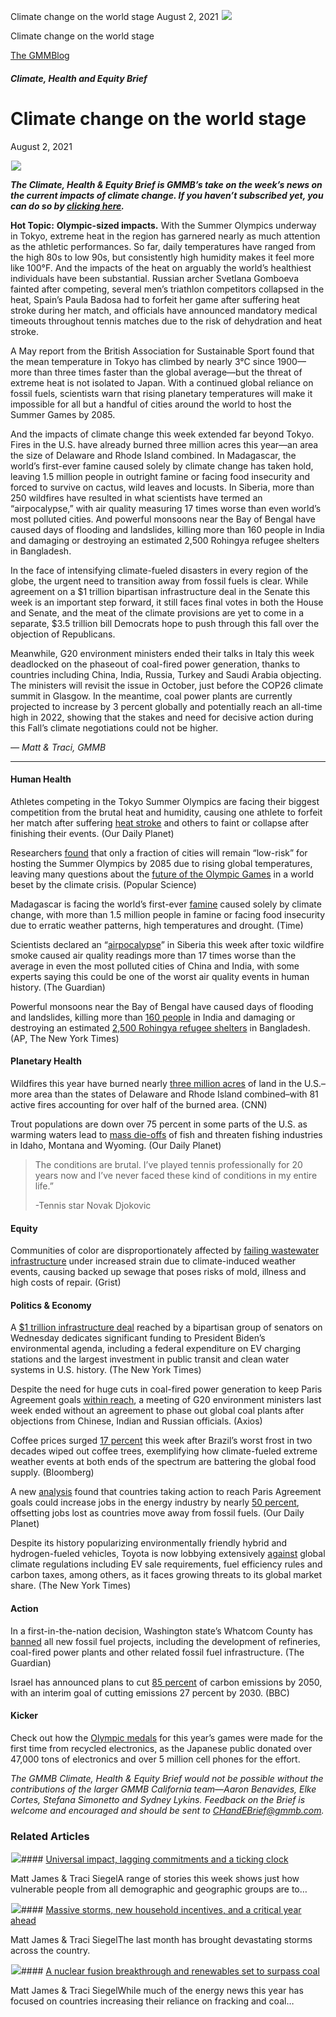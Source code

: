 



Climate change on the world stage
August 2, 2021
![](data:image/gif;base64,R0lGODlhAQABAAAAACH5BAEKAAEALAAAAAABAAEAAAICTAEAOw==)![](https://www.gmmb.com/wp-content/uploads/2021/08/DM_.png)



Climate change on the world stage





 [The GMMBlog](/blog/)



##### Climate, Health and Equity Brief

 Climate change on the world stage
=================================


August 2, 2021



![](data:image/gif;base64,R0lGODlhAQABAAAAACH5BAEKAAEALAAAAAABAAEAAAICTAEAOw==)![](https://www.gmmb.com/wp-content/uploads/2021/08/DM_-552x381.png) 


***The Climate, Health & Equity Brief is GMMB’s take on the week’s news on the current impacts of climate change. If you haven’t subscribed yet, you can do so by [clicking here](https://mailchimp.us4.list-manage.com/subscribe?u=f2f8c4bdabe1a2a83f914e813&id=4a13a601e2).***


**Hot Topic:** **Olympic-sized impacts.** With the Summer Olympics underway in Tokyo, extreme heat in the region has garnered nearly as much attention as the athletic performances. So far, daily temperatures have ranged from the high 80s to low 90s, but consistently high humidity makes it feel more like 100°F. And the impacts of the heat on arguably the world’s healthiest individuals have been substantial. Russian archer Svetlana Gomboeva fainted after competing, several men’s triathlon competitors collapsed in the heat, Spain’s Paula Badosa had to forfeit her game after suffering heat stroke during her match, and officials have announced mandatory medical timeouts throughout tennis matches due to the risk of dehydration and heat stroke.


A May report from the British Association for Sustainable Sport found that the mean temperature in Tokyo has climbed by nearly 3°C since 1900—more than three times faster than the global average—but the threat of extreme heat is not isolated to Japan. With a continued global reliance on fossil fuels, scientists warn that rising planetary temperatures will make it impossible for all but a handful of cities around the world to host the Summer Games by 2085.


And the impacts of climate change this week extended far beyond Tokyo. Fires in the U.S. have already burned three million acres this year—an area the size of Delaware and Rhode Island combined. In Madagascar, the world’s first-ever famine caused solely by climate change has taken hold, leaving 1.5 million people in outright famine or facing food insecurity and forced to survive on cactus, wild leaves and locusts. In Siberia, more than 250 wildfires have resulted in what scientists have termed an “airpocalypse,” with air quality measuring 17 times worse than even world’s most polluted cities. And powerful monsoons near the Bay of Bengal have caused days of flooding and landslides, killing more than 160 people in India and damaging or destroying an estimated 2,500 Rohingya refugee shelters in Bangladesh.


In the face of intensifying climate-fueled disasters in every region of the globe, the urgent need to transition away from fossil fuels is clear. While agreement on a $1 trillion bipartisan infrastructure deal in the Senate this week is an important step forward, it still faces final votes in both the House and Senate, and the meat of the climate provisions are yet to come in a separate, $3.5 trillion bill Democrats hope to push through this fall over the objection of Republicans.


Meanwhile, G20 environment ministers ended their talks in Italy this week deadlocked on the phaseout of coal-fired power generation, thanks to countries including China, India, Russia, Turkey and Saudi Arabia objecting. The ministers will revisit the issue in October, just before the COP26 climate summit in Glasgow. In the meantime, coal power plants are currently projected to increase by 3 percent globally and potentially reach an all-time high in 2022, showing that the stakes and need for decisive action during this Fall’s climate negotiations could not be higher.


*— Matt & Traci, GMMB*




---


#### Human Health


Athletes competing in the Tokyo Summer Olympics are facing their biggest competition from the brutal heat and humidity, causing one athlete to forfeit her match after suffering [heat stroke](https://urldefense.com/v3/__https:/mailchimp.us4.list-manage.com/track/click?u=f2f8c4bdabe1a2a83f914e813&id=40f014421d&e=17c77271a8__;!!HhhKMSGjjQV-!o5Cii6Y1JoBUhbNYOVJZoVed7LItNdwWUImfPcIKrO0cbTYJUj-mGeJWYjnA8F-t%24) and others to faint or collapse after finishing their events. (Our Daily Planet)


Researchers [found](https://urldefense.com/v3/__https:/mailchimp.us4.list-manage.com/track/click?u=f2f8c4bdabe1a2a83f914e813&id=eec07a5097&e=17c77271a8__;!!HhhKMSGjjQV-!o5Cii6Y1JoBUhbNYOVJZoVed7LItNdwWUImfPcIKrO0cbTYJUj-mGeJWYni9_yDZ%24) that only a fraction of cities will remain “low-risk” for hosting the Summer Olympics by 2085 due to rising global temperatures, leaving many questions about the [future of the Olympic Games](https://urldefense.com/v3/__https:/mailchimp.us4.list-manage.com/track/click?u=f2f8c4bdabe1a2a83f914e813&id=62dfec66a4&e=17c77271a8__;!!HhhKMSGjjQV-!o5Cii6Y1JoBUhbNYOVJZoVed7LItNdwWUImfPcIKrO0cbTYJUj-mGeJWYn-5HKQP%24) in a world beset by the climate crisis. (Popular Science)


Madagascar is facing the world’s first-ever [famine](https://urldefense.com/v3/__https:/mailchimp.us4.list-manage.com/track/click?u=f2f8c4bdabe1a2a83f914e813&id=1f94de3e38&e=17c77271a8__;!!HhhKMSGjjQV-!o5Cii6Y1JoBUhbNYOVJZoVed7LItNdwWUImfPcIKrO0cbTYJUj-mGeJWYgIsHj-y%24) caused solely by climate change, with more than 1.5 million people in famine or facing food insecurity due to erratic weather patterns, high temperatures and drought. (Time)


Scientists declared an “[airpocalypse](https://urldefense.com/v3/__https:/mailchimp.us4.list-manage.com/track/click?u=f2f8c4bdabe1a2a83f914e813&id=f0e0d26122&e=17c77271a8__;!!HhhKMSGjjQV-!o5Cii6Y1JoBUhbNYOVJZoVed7LItNdwWUImfPcIKrO0cbTYJUj-mGeJWYg4kXz0L%24)” in Siberia this week after toxic wildfire smoke caused air quality readings more than 17 times worse than the average in even the most polluted cities of China and India, with some experts saying this could be one of the worst air quality events in human history. (The Guardian)


Powerful monsoons near the Bay of Bengal have caused days of flooding and landslides, killing more than [160 people](https://urldefense.com/v3/__https:/mailchimp.us4.list-manage.com/track/click?u=f2f8c4bdabe1a2a83f914e813&id=06b9567018&e=17c77271a8__;!!HhhKMSGjjQV-!o5Cii6Y1JoBUhbNYOVJZoVed7LItNdwWUImfPcIKrO0cbTYJUj-mGeJWYjVakgM2%24) in India and damaging or destroying an estimated [2,500 Rohingya refugee shelters](https://urldefense.com/v3/__https:/mailchimp.us4.list-manage.com/track/click?u=f2f8c4bdabe1a2a83f914e813&id=88253ef988&e=17c77271a8__;!!HhhKMSGjjQV-!o5Cii6Y1JoBUhbNYOVJZoVed7LItNdwWUImfPcIKrO0cbTYJUj-mGeJWYuaHquxl%24) in Bangladesh. (AP, The New York Times)


#### **Planetary Health**


Wildfires this year have burned nearly [three million acres](https://urldefense.com/v3/__https:/mailchimp.us4.list-manage.com/track/click?u=f2f8c4bdabe1a2a83f914e813&id=948c5e4495&e=17c77271a8__;!!HhhKMSGjjQV-!o5Cii6Y1JoBUhbNYOVJZoVed7LItNdwWUImfPcIKrO0cbTYJUj-mGeJWYsx5fB4s%24) of land in the U.S.–more area than the states of Delaware and Rhode Island combined–with 81 active fires accounting for over half of the burned area. (CNN)


Trout populations are down over 75 percent in some parts of the U.S. as warming waters lead to [mass die-offs](https://urldefense.com/v3/__https:/mailchimp.us4.list-manage.com/track/click?u=f2f8c4bdabe1a2a83f914e813&id=0e853bce6d&e=17c77271a8__;!!HhhKMSGjjQV-!o5Cii6Y1JoBUhbNYOVJZoVed7LItNdwWUImfPcIKrO0cbTYJUj-mGeJWYguc5pcJ%24) of fish and threaten fishing industries in Idaho, Montana and Wyoming. (Our Daily Planet)



> The conditions are brutal. I’ve played tennis professionally for 20 years now and I’ve never faced these kind of conditions in my entire life.”
> 
> 
> -Tennis star Novak Djokovic
> 
> 


#### Equity


Communities of color are disproportionately affected by [failing wastewater infrastructure](https://urldefense.com/v3/__https:/mailchimp.us4.list-manage.com/track/click?u=f2f8c4bdabe1a2a83f914e813&id=f149912614&e=17c77271a8__;!!HhhKMSGjjQV-!o5Cii6Y1JoBUhbNYOVJZoVed7LItNdwWUImfPcIKrO0cbTYJUj-mGeJWYnypW4FC%24) under increased strain due to climate-induced weather events, causing backed up sewage that poses risks of mold, illness and high costs of repair. (Grist)


#### Politics & Economy


A [$1 trillion infrastructure deal](https://urldefense.com/v3/__https:/mailchimp.us4.list-manage.com/track/click?u=f2f8c4bdabe1a2a83f914e813&id=4b3dda0e0b&e=17c77271a8__;!!HhhKMSGjjQV-!o5Cii6Y1JoBUhbNYOVJZoVed7LItNdwWUImfPcIKrO0cbTYJUj-mGeJWYkrDS6BK%24) reached by a bipartisan group of senators on Wednesday dedicates significant funding to President Biden’s environmental agenda, including a federal expenditure on EV charging stations and the largest investment in public transit and clean water systems in U.S. history. (The New York Times)


Despite the need for huge cuts in coal-fired power generation to keep Paris Agreement goals [within reach](https://urldefense.com/v3/__https:/mailchimp.us4.list-manage.com/track/click?u=f2f8c4bdabe1a2a83f914e813&id=69f829cc7f&e=17c77271a8__;!!HhhKMSGjjQV-!o5Cii6Y1JoBUhbNYOVJZoVed7LItNdwWUImfPcIKrO0cbTYJUj-mGeJWYoHB-i7L%24), a meeting of G20 environment ministers last week ended without an agreement to phase out global coal plants after objections from Chinese, Indian and Russian officials. (Axios)


Coffee prices surged [17 percent](https://urldefense.com/v3/__https:/mailchimp.us4.list-manage.com/track/click?u=f2f8c4bdabe1a2a83f914e813&id=8e95e66fc7&e=17c77271a8__;!!HhhKMSGjjQV-!o5Cii6Y1JoBUhbNYOVJZoVed7LItNdwWUImfPcIKrO0cbTYJUj-mGeJWYpEK0WXp%24) this week after Brazil’s worst frost in two decades wiped out coffee trees, exemplifying how climate-fueled extreme weather events at both ends of the spectrum are battering the global food supply. (Bloomberg)


A new [analysis](https://urldefense.com/v3/__https:/mailchimp.us4.list-manage.com/track/click?u=f2f8c4bdabe1a2a83f914e813&id=215f95c01c&e=17c77271a8__;!!HhhKMSGjjQV-!o5Cii6Y1JoBUhbNYOVJZoVed7LItNdwWUImfPcIKrO0cbTYJUj-mGeJWYiZz1Gk4%24) found that countries taking action to reach Paris Agreement goals could increase jobs in the energy industry by nearly [50 percent](https://urldefense.com/v3/__https:/mailchimp.us4.list-manage.com/track/click?u=f2f8c4bdabe1a2a83f914e813&id=dc044d8c82&e=17c77271a8__;!!HhhKMSGjjQV-!o5Cii6Y1JoBUhbNYOVJZoVed7LItNdwWUImfPcIKrO0cbTYJUj-mGeJWYgHDCRf3%24), offsetting jobs lost as countries move away from fossil fuels. (Our Daily Planet)


Despite its history popularizing environmentally friendly hybrid and hydrogen-fueled vehicles, Toyota is now lobbying extensively [against](https://urldefense.com/v3/__https:/mailchimp.us4.list-manage.com/track/click?u=f2f8c4bdabe1a2a83f914e813&id=e8434592ff&e=17c77271a8__;!!HhhKMSGjjQV-!o5Cii6Y1JoBUhbNYOVJZoVed7LItNdwWUImfPcIKrO0cbTYJUj-mGeJWYnU6DpRy%24) global climate regulations including EV sale requirements, fuel efficiency rules and carbon taxes, among others, as it faces growing threats to its global market share. (The New York Times)


#### Action


In a first-in-the-nation decision, Washington state’s Whatcom County has [banned](https://urldefense.com/v3/__https:/mailchimp.us4.list-manage.com/track/click?u=f2f8c4bdabe1a2a83f914e813&id=dc5faff4ed&e=17c77271a8__;!!HhhKMSGjjQV-!o5Cii6Y1JoBUhbNYOVJZoVed7LItNdwWUImfPcIKrO0cbTYJUj-mGeJWYqAlXVN8%24) all new fossil fuel projects, including the development of refineries, coal-fired power plants and other related fossil fuel infrastructure. (The Guardian)


Israel has announced plans to cut [85 percent](https://urldefense.com/v3/__https:/mailchimp.us4.list-manage.com/track/click?u=f2f8c4bdabe1a2a83f914e813&id=3de955bb57&e=17c77271a8__;!!HhhKMSGjjQV-!o5Cii6Y1JoBUhbNYOVJZoVed7LItNdwWUImfPcIKrO0cbTYJUj-mGeJWYvg18itO%24) of carbon emissions by 2050, with an interim goal of cutting emissions 27 percent by 2030. (BBC)


#### Kicker


Check out how the [Olympic medals](https://urldefense.com/v3/__https:/mailchimp.us4.list-manage.com/track/click?u=f2f8c4bdabe1a2a83f914e813&id=a7a71d0e9f&e=17c77271a8__;!!HhhKMSGjjQV-!o5Cii6Y1JoBUhbNYOVJZoVed7LItNdwWUImfPcIKrO0cbTYJUj-mGeJWYngkh9vD%24) for this year’s games were made for the first time from recycled electronics, as the Japanese public donated over 47,000 tons of electronics and over 5 million cell phones for the effort.


*The GMMB Climate, Health & Equity Brief would not be possible without the contributions of the larger GMMB California team—Aaron Benavides, Elke Cortes, Stefana Simonetto and Sydney Lykins. Feedback on the Brief is welcome and encouraged and should be sent to [CHandEBrief@gmmb.com](mailto:CHandEBrief@gmmb.com).*









### Related Articles

![](data:image/gif;base64,R0lGODlhAQABAAAAACH5BAEKAAEALAAAAAABAAEAAAICTAEAOw==)![](https://www.gmmb.com/wp-content/uploads/2023/01/c53f7cb5-08a2-d0cf-d9a1-c8ef2c9b55e0-380x200.png)#### [Universal impact, lagging commitments and a ticking clock](https://www.gmmb.com/news/universal-impact-lagging-commitments-and-a-ticking-clock/)

Matt James & Traci SiegelA range of stories this week shows just how vulnerable people from all demographic and geographic groups are to…

![](data:image/gif;base64,R0lGODlhAQABAAAAACH5BAEKAAEALAAAAAABAAEAAAICTAEAOw==)![](https://www.gmmb.com/wp-content/uploads/2023/01/Picture1-380x200.png)#### [Massive storms, new household incentives, and a critical year ahead](https://www.gmmb.com/news/massive-storms-new-household-incentives-and-a-critical-year-ahead-and-renewables-set-to-surpass-coal-2/)

Matt James & Traci SiegelThe last month has brought devastating storms across the country.

![](data:image/gif;base64,R0lGODlhAQABAAAAACH5BAEKAAEALAAAAAABAAEAAAICTAEAOw==)![](https://www.gmmb.com/wp-content/uploads/2022/12/Picture1-380x200.png)#### [A nuclear fusion breakthrough and renewables set to surpass coal](https://www.gmmb.com/news/a-nuclear-fusion-breakthrough-and-renewables-set-to-surpass-coal/)

Matt James & Traci SiegelWhile much of the energy news this year has focused on countries increasing their reliance on fracking and coal…




